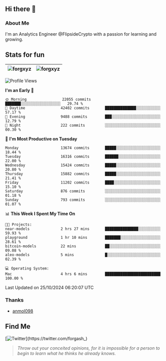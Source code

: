 ## Hi there 👋

### About Me

I'm an Analytics Engineer @FlipsideCrypto with a passion for learning and growing.
  
## Stats for fun

| <img align="center" src="https://github-readme-streak-stats.herokuapp.com/?user=forgxyz&theme=tokyonight" alt="forgxyz" /> | <img align="center" src="https://github-readme-stats.vercel.app/api?username=forgxyz&theme=tokyonight&show_icons=true" alt="forgxyz" /> |
| ------------- |------------- |


<!--START_SECTION:waka-->
![Profile Views](http://img.shields.io/badge/Profile%20Views-0-blue)

**I'm an Early 🐤** 

```text
🌞 Morning                22055 commits       ███████░░░░░░░░░░░░░░░░░░   29.74 % 
🌆 Daytime                42402 commits       ██████████████░░░░░░░░░░░   57.17 % 
🌃 Evening                9488 commits        ███░░░░░░░░░░░░░░░░░░░░░░   12.79 % 
🌙 Night                  222 commits         ░░░░░░░░░░░░░░░░░░░░░░░░░   00.30 % 
```
📅 **I'm Most Productive on Tuesday** 

```text
Monday                   13674 commits       █████░░░░░░░░░░░░░░░░░░░░   18.44 % 
Tuesday                  16316 commits       ██████░░░░░░░░░░░░░░░░░░░   22.00 % 
Wednesday                15424 commits       █████░░░░░░░░░░░░░░░░░░░░   20.80 % 
Thursday                 15882 commits       █████░░░░░░░░░░░░░░░░░░░░   21.41 % 
Friday                   11202 commits       ████░░░░░░░░░░░░░░░░░░░░░   15.10 % 
Saturday                 876 commits         ░░░░░░░░░░░░░░░░░░░░░░░░░   01.18 % 
Sunday                   793 commits         ░░░░░░░░░░░░░░░░░░░░░░░░░   01.07 % 
```


📊 **This Week I Spent My Time On** 

```text
🐱‍💻 Projects: 
near-models              2 hrs 27 mins       ███████████████░░░░░░░░░░   59.93 % 
playground               1 hr 10 mins        ███████░░░░░░░░░░░░░░░░░░   28.61 % 
bitcoin-models           22 mins             ██░░░░░░░░░░░░░░░░░░░░░░░   09.08 % 
aleo-models              5 mins              █░░░░░░░░░░░░░░░░░░░░░░░░   02.39 % 

💻 Operating System: 
Mac                      4 hrs 6 mins        █████████████████████████   100.00 % 
```


 Last Updated on 25/10/2024 06:20:07 UTC
<!--END_SECTION:waka-->

### Thanks
 - [anmol098](https://github.com/anmol098/waka-readme-stats/)
  
## Find Me
[![Twitter](https://img.shields.io/twitter/url/https/twitter.com/forgash_.svg?style=social&label=Follow%20%40forgash_)](https://twitter.com/forgash_)


> *Throw out your conceited opinions, for it is impossible for a person to begin to learn what he thinks he already knows.* 
